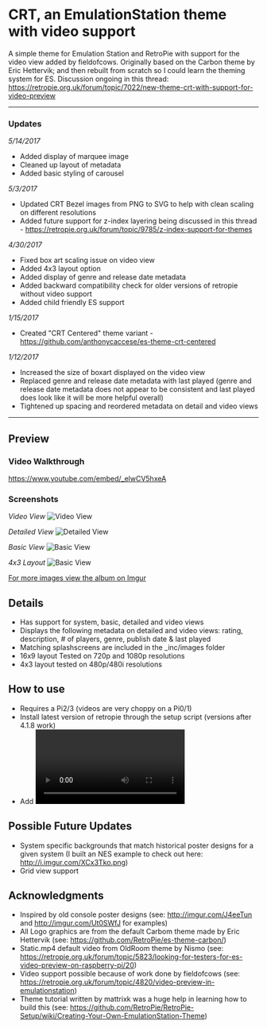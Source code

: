# CRT, an EmulationStation theme with video support
A simple theme for Emulation Station and RetroPie with support for the video view added by fieldofcows.  Originally based on the Carbon theme by Eric Hettervik; and then rebuilt from scratch so I could learn the theming system for ES.  Discussion ongoing in this thread: https://retropie.org.uk/forum/topic/7022/new-theme-crt-with-support-for-video-preview

---

### Updates

*5/14/2017*
- Added display of marquee image
- Cleaned up layout of metadata
- Added basic styling of carousel

*5/3/2017*
- Updated CRT Bezel images from PNG to SVG to help with clean scaling on different resolutions
- Added future support for z-index layering being discussed in this thread - https://retropie.org.uk/forum/topic/9785/z-index-support-for-themes

*4/30/2017*
- Fixed box art scaling issue on video view
- Added 4x3 layout option
- Added display of genre and release date metadata
- Added backward compatibility check for older versions of retropie without video support
- Added child friendly ES support

*1/15/2017*
- Created "CRT Centered" theme variant - https://github.com/anthonycaccese/es-theme-crt-centered

*1/12/2017*
- Increased the size of boxart displayed on the video view
- Replaced genre and release date metadata with last played (genre and release date metadata does not appear to be consistent and last played does look like it will be more helpful overall)
- Tightened up spacing and reordered metadata on detail and video views

---

## Preview

### Video Walkthrough
https://www.youtube.com/embed/_elwCV5hxeA

### Screenshots

*Video View*
![Video View](http://i.imgur.com/u8EfhV4.png)

*Detailed View*
![Detailed View](http://i.imgur.com/Ii6lhrp.png)

*Basic View*
![Basic View](http://i.imgur.com/npqHCZy.png)

*4x3 Layout*
![Basic View](http://i.imgur.com/9hqpKPz.png)

[For more images view the album on Imgur](http://imgur.com/a/w7JNT)


## Details

- Has support for system, basic, detailed and video views
- Displays the following metadata on detailed and video views: rating, description, # of players, genre, publish date & last played
- Matching splashscreens are included in the \_inc/images folder
- 16x9 layout Tested on 720p and 1080p resolutions
- 4x3 layout tested on 480p/480i resolutions

## How to use

- Requires a Pi2/3 (videos are very choppy on a Pi0/1)
- Install latest version of retropie through the setup script (versions after 4.1.8 work)
- Add <video> elements to your gamelist to reference videos for each game on your pi (videos can be stored anywhere just like images)

## Possible Future Updates

- System specific backgrounds that match historical poster designs for a given system (I built an NES example to check out here: http://i.imgur.com/XCx3Tko.png)
- Grid view support

## Acknowledgments

- Inspired by old console poster designs (see: http://imgur.com/J4eeTun and http://imgur.com/Ut0SWfJ for examples) 
- All Logo graphics are from the default Carbom theme made by Eric Hettervik (see: https://github.com/RetroPie/es-theme-carbon/)
- Static.mp4 default video from OldRoom theme by Nismo (see: https://retropie.org.uk/forum/topic/5823/looking-for-testers-for-es-video-preview-on-raspberry-pi/20)
- Video support possible because of work done by fieldofcows (see: https://retropie.org.uk/forum/topic/4820/video-preview-in-emulationstation)
- Theme tutorial written by mattrixk was a huge help in learning how to build this (see: https://github.com/RetroPie/RetroPie-Setup/wiki/Creating-Your-Own-EmulationStation-Theme)
